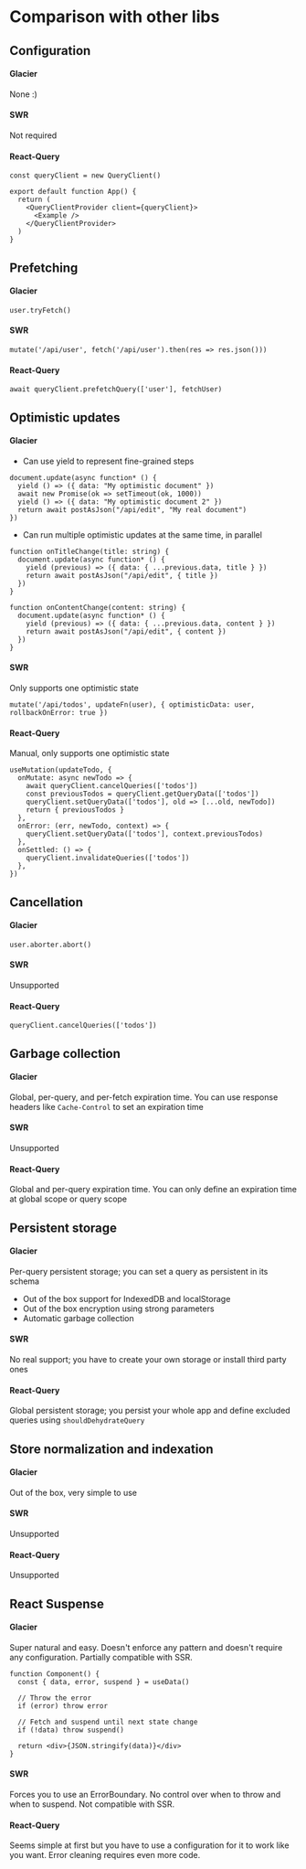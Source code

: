 # Comparison with other libs

## Configuration

#### Glacier

None :)

#### SWR

Not required

#### React-Query

```tsx
const queryClient = new QueryClient()

export default function App() {
  return (
    <QueryClientProvider client={queryClient}>
      <Example />
    </QueryClientProvider>
  )
}
```

## Prefetching

#### Glacier

```tsx
user.tryFetch()
```

#### SWR

```tsx
mutate('/api/user', fetch('/api/user').then(res => res.json()))
```

#### React-Query

```tsx
await queryClient.prefetchQuery(['user'], fetchUser)
```

## Optimistic updates

#### Glacier

- Can use yield to represent fine-grained steps

```tsx
document.update(async function* () {
  yield () => ({ data: "My optimistic document" })
  await new Promise(ok => setTimeout(ok, 1000))
  yield () => ({ data: "My optimistic document 2" })
  return await postAsJson("/api/edit", "My real document")
})
```

- Can run multiple optimistic updates at the same time, in parallel

```tsx
function onTitleChange(title: string) {
  document.update(async function* () {
    yield (previous) => ({ data: { ...previous.data, title } })
    return await postAsJson("/api/edit", { title })
  })
}
```

```tsx
function onContentChange(content: string) {
  document.update(async function* () {
    yield (previous) => ({ data: { ...previous.data, content } })
    return await postAsJson("/api/edit", { content })
  })
}
```

#### SWR

Only supports one optimistic state

```tsx
mutate('/api/todos', updateFn(user), { optimisticData: user, rollbackOnError: true })
```

#### React-Query

Manual, only supports one optimistic state

```tsx
useMutation(updateTodo, {
  onMutate: async newTodo => {
    await queryClient.cancelQueries(['todos'])
    const previousTodos = queryClient.getQueryData(['todos'])
    queryClient.setQueryData(['todos'], old => [...old, newTodo])
    return { previousTodos }
  },
  onError: (err, newTodo, context) => {
    queryClient.setQueryData(['todos'], context.previousTodos)
  },
  onSettled: () => {
    queryClient.invalidateQueries(['todos'])
  },
})
```

## Cancellation

#### Glacier

```tsx
user.aborter.abort()
```

#### SWR

Unsupported

#### React-Query

```tsx
queryClient.cancelQueries(['todos'])
```

## Garbage collection

#### Glacier

Global, per-query, and per-fetch expiration time. You can use response headers like `Cache-Control` to set an expiration time

#### SWR

Unsupported

#### React-Query

Global and per-query expiration time. You can only define an expiration time at global scope or query scope

## Persistent storage

#### Glacier

Per-query persistent storage; you can set a query as persistent in its schema
- Out of the box support for IndexedDB and localStorage
- Out of the box encryption using strong parameters
- Automatic garbage collection

#### SWR

No real support; you have to create your own storage or install third party ones

#### React-Query

Global persistent storage; you persist your whole app and define excluded queries using `shouldDehydrateQuery`

## Store normalization and indexation

#### Glacier

Out of the box, very simple to use

#### SWR

Unsupported

#### React-Query

Unsupported

## React Suspense

#### Glacier

Super natural and easy. Doesn't enforce any pattern and doesn't require any configuration. Partially compatible with SSR.

```tsx
function Component() {
  const { data, error, suspend } = useData()

  // Throw the error
  if (error) throw error

  // Fetch and suspend until next state change
  if (!data) throw suspend()

  return <div>{JSON.stringify(data)}</div>
}
```

#### SWR

Forces you to use an ErrorBoundary. No control over when to throw and when to suspend. Not compatible with SSR.

#### React-Query

Seems simple at first but you have to use a configuration for it to work like you want. Error cleaning requires even more code.